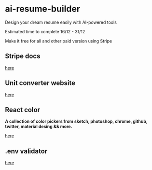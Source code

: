 # ai-resume-builder

Design your dream resume easily with AI-powered tools

Estimated time to complete 16/12 - 31/12

Make it free for all and other paid version using Stripe

## Stripe docs

[here](docs.stripe.com/testing)

## Unit converter website

[here](https://unitconverters.net)

## React color

**A collection of color pickers from sketch, photoshop, chrome, github, twitter, material desing && more.**

[here](https://casesandberg.github.io/react-color/)

## .env validator

[here](https://env.t3.gg/docs/nextjs)
